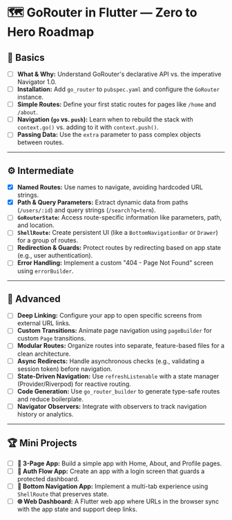 # 🗺️ GoRouter in Flutter — Zero to Hero Roadmap

## 🔰 Basics
- [ ] **What & Why:** Understand GoRouter's declarative API vs. the imperative Navigator 1.0.
- [ ] **Installation:** Add `go_router` to `pubspec.yaml` and configure the `GoRouter` instance.
- [ ] **Simple Routes:** Define your first static routes for pages like `/home` and `/about`.
- [ ] **Navigation (`go` vs. `push`):** Learn when to rebuild the stack with `context.go()` vs. adding to it with `context.push()`.
- [ ] **Passing Data:** Use the `extra` parameter to pass complex objects between routes.

---

## ⚙️ Intermediate
- [x] **Named Routes:** Use names to navigate, avoiding hardcoded URL strings.
- [x] **Path & Query Parameters:** Extract dynamic data from paths (`/users/:id`) and query strings (`/search?q=term`).
- [ ] **`GoRouterState`:** Access route-specific information like parameters, path, and location.
- [ ] **`ShellRoute`:** Create persistent UI (like a `BottomNavigationBar` or `Drawer`) for a group of routes.
- [ ] **Redirection & Guards:** Protect routes by redirecting based on app state (e.g., user authentication).
- [ ] **Error Handling:** Implement a custom "404 - Page Not Found" screen using `errorBuilder`.

---

## 🚀 Advanced
- [ ] **Deep Linking:** Configure your app to open specific screens from external URL links.
- [ ] **Custom Transitions:** Animate page navigation using `pageBuilder` for custom `Page` transitions.
- [ ] **Modular Routes:** Organize routes into separate, feature-based files for a clean architecture.
- [ ] **Async Redirects:** Handle asynchronous checks (e.g., validating a session token) before navigation.
- [ ] **State-Driven Navigation:** Use `refreshListenable` with a state manager (Provider/Riverpod) for reactive routing.
- [ ] **Code Generation:** Use `go_router_builder` to generate type-safe routes and reduce boilerplate.
- [ ] **Navigator Observers:** Integrate with observers to track navigation history or analytics.

---

## 🏆 Mini Projects
- [ ] **📝 3-Page App:** Build a simple app with Home, About, and Profile pages.
- [ ] **🔐 Auth Flow App:** Create an app with a login screen that guards a protected dashboard.
- [ ] **📱 Bottom Navigation App:** Implement a multi-tab experience using `ShellRoute` that preserves state.
- [ ] **🌐 Web Dashboard:** A Flutter web app where URLs in the browser sync with the app state and support deep links.